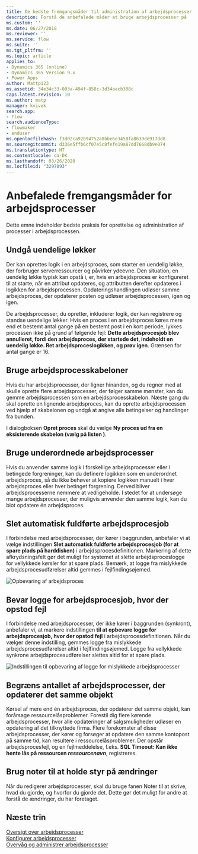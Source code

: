 ```yaml
---
title: De bedste fremgangsmåder til administration af arbejdsprocesser | MicrosoftDocs
description: Forstå de anbefalede måder at bruge arbejdsprocesser på
ms.custom: ''
ms.date: 06/27/2018
ms.reviewer: ''
ms.service: flow
ms.suite: ''
ms.tgt_pltfrm: ''
ms.topic: article
applies_to:
- Dynamics 365 (online)
- Dynamics 365 Version 9.x
- Power Apps
author: Mattp123
ms.assetid: 34e34c33-003a-494f-858c-3d34aacb308c
caps.latest.revision: 10
ms.author: matp
manager: kvivek
search.app:
- Flow
search.audienceType:
- flowmaker
- enduser
ms.openlocfilehash: f3d02ca92b94752a8bbe6e3458fa8639de917dd8
ms.sourcegitcommit: d336e5ffb6cf07e5c8fefe19a87dd7668db9e074
ms.translationtype: HT
ms.contentlocale: da-DK
ms.lasthandoff: 03/26/2020
ms.locfileid: "3297093"
---
```

# <a name="best-practices-for-workflow-processes"></a>Anbefalede fremgangsmåder for arbejdsprocesser


Dette emne indeholder bedste praksis for oprettelse og administration af processer i arbejdsprocessen.  
  
<a name="BKMK_AvoidInfiniteLoops"></a>   
## <a name="avoid-infinite-loops"></a>Undgå uendelige løkker  
 Der kan oprettes logik i en arbejdsproces, som starter en uendelig løkke, der forbruger serverressourcer og påvirker ydeevne. Den situation, en uendelig løkke typisk kan opstå i, er, hvis en arbejdsproces er konfigureret til at starte, når en attribut opdateres, og attributten derefter opdateres i logikken for arbejdsprocessen. Opdateringshandlingen udløser samme arbejdsproces, der opdaterer posten og udløser arbejdsprocessen, igen og igen.  
  
 De arbejdsprocesser, du opretter, inkluderer logik, der kan registrere og standse uendelige løkker. Hvis en proces i en arbejdsproces køres mere end et bestemt antal gange på en bestemt post i en kort periode, lykkes processen ikke på grund af følgende fejl: **Dette arbejdsprocesjob blev annulleret, fordi den arbejdsproces, der startede det, indeholdt en uendelig løkke. Ret arbejdsproceslogikken, og prøv igen**. Grænsen for antal gange er 16.  
  
<a name="BKMK_UseWorkflowTemplates"></a>   
## <a name="use-workflow-templates"></a>Bruge arbejdsprocesskabeloner  
 Hvis du har arbejdsprocesser, der ligner hinanden, og du regner med at skulle oprette flere arbejdsprocesser, der følger samme mønster, kan du gemme arbejdsprocessen som en arbejdsprocesskabelon. Næste gang du skal oprette en lignende arbejdsproces, kan du oprette arbejdsprocessen ved hjælp af skabelonen og undgå at angive alle betingelser og handlinger fra bunden.  
  
 I dialogboksen **Opret proces** skal du vælge **Ny proces ud fra en eksisterende skabelon (vælg på listen )**.  
  
<a name="BKMK_UseChildWorkflows"></a>   
## <a name="use-child-workflows"></a>Bruge underordnede arbejdsprocesser  
 Hvis du anvender samme logik i forskellige arbejdsprocesser eller i betingede forgreninger, kan du definere logikken som en underordnet arbejdsproces, så du ikke behøver at kopiere logikken manuelt i hver arbejdsproces eller hver betinget forgrening. Derved bliver arbejdsprocesserne nemmere at vedligeholde. I stedet for at undersøge mange arbejdsprocesser, der muligvis anvender den samme logik, kan du blot opdatere én arbejdsproces.  
  
## <a name="automatically-delete-completed-workflow-jobs"></a>Slet automatisk fuldførte arbejdsprocesjob
I forbindelse med arbejdsprocesser, der kører i baggrunden, anbefaler vi at vælge indstillingen **Slet automatisk fuldførte arbejdsprocesjob (for at spare plads på harddisken)** i arbejdsprocesdefinitionen. Markering af dette afkrydsningsfelt gør det muligt for systemet at slette arbejdsproceslogge for vellykkede kørsler for at spare plads. Bemærk, at logge fra mislykkede arbejdsprocesudførelser altid gemmes i fejlfindingsøjemed.  

![Opbevaring af arbejdsproces](media/workflow-job-retention.png)

<a name="BKMK_AutoDeleteCompletedWorkflowJobs"></a>   
## <a name="keep-logs-for-workflow-jobs-that-encountered-errors"></a>Bevar logge for arbejdsprocesjob, hvor der opstod fejl  
I forbindelse med arbejdsprocesser, der ikke kører i baggrunden (synkront), anbefaler vi, at markere indstillingen **til at opbevare logge for arbejdsprocesjob, hvor der opstod fejl** i arbejdsprocesdefinitionen. Når du vælger denne indstilling, gemmes logge fra mislykkede arbejdsprocesudførelser altid i fejlfindingsøjemed. Logge fra vellykkede synkrone arbejdsprocesudførelser slettes altid for at spare plads.   

![Indstillingen til opbevaring af logge for mislykkede arbejdsprocesser](media/keep-logs-for-workflows.png)

## <a name="limit-the-number-of-workflows-that-update-the-same-entity"></a>Begræns antallet af arbejdsprocesser, der opdaterer det samme objekt
Kørsel af mere end én arbejdsproces, der opdaterer det samme objekt, kan forårsage ressourcelåsproblemer. Forestil dig flere kørende arbejdsprocesser, hvor alle opdateringer af salgsmuligheder udløser en opdatering af det tilknyttede firma. Flere forekomster af disse arbejdsprocesser, der kører og forsøger at opdatere den samme kontopost på samme tid, kan resultere i ressourcelåsproblemer. Der opstår arbejdsprocesfejl, og en fejlmeddelelse, f.eks. **SQL Timeout: Kan ikke hente lås på ressourcen _ressourcenavn_**, registreres. 

  
<a name="BKMK_DocumentChangesUsingNotes"></a>   
## <a name="use-notes-to-keep-track-of-changes"></a>Brug noter til at holde styr på ændringer  
 Når du redigerer arbejdsprocesser, skal du bruge fanen Noter til at skrive, hvad du gjorde, og hvorfor du gjorde det. Dette gør det muligt for andre at forstå de ændringer, du har foretaget.  
  
## <a name="next-steps"></a>Næste trin  
 [Oversigt over arbejdsprocesser](workflow-processes.md)   
 [Konfigurer arbejdsprocesser](configure-workflow-steps.md)   
 [Overvåg og administrer arbejdsprocesser](monitor-manage-processes.md)
   
